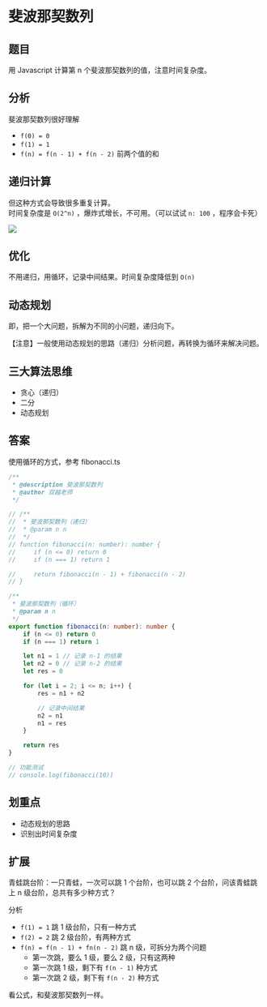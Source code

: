 # 斐波那契数列

## 题目

用 Javascript 计算第 n 个斐波那契数列的值，注意时间复杂度。

## 分析

斐波那契数列很好理解
- `f(0) = 0`
- `f(1) = 1`
- `f(n) = f(n - 1) + f(n - 2)` 前两个值的和

## 递归计算

但这种方式会导致很多重复计算。<br>
时间复杂度是 `O(2^n)` ，爆炸式增长，不可用。（可以试试 `n: 100` ，程序会卡死）

![](https://www.oss.tuwei.site/blogsImgs/images/斐波那契数列.png)

## 优化

不用递归，用循环，记录中间结果。时间复杂度降低到 `O(n)`

## 动态规划

即，把一个大问题，拆解为不同的小问题，递归向下。

【注意】一般使用动态规划的思路（递归）分析问题，再转换为循环来解决问题。

## 三大算法思维

- 贪心（递归）
- 二分
- 动态规划

## 答案

使用循环的方式，参考 fibonacci.ts

```ts
/**
 * @description 斐波那契数列
 * @author 双越老师
 */

// /**
//  * 斐波那契数列（递归）
//  * @param n n
//  */
// function fibonacci(n: number): number {
//     if (n <= 0) return 0
//     if (n === 1) return 1

//     return fibonacci(n - 1) + fibonacci(n - 2)
// }

/**
 * 斐波那契数列（循环）
 * @param n n
 */
export function fibonacci(n: number): number {
    if (n <= 0) return 0
    if (n === 1) return 1

    let n1 = 1 // 记录 n-1 的结果
    let n2 = 0 // 记录 n-2 的结果
    let res = 0

    for (let i = 2; i <= n; i++) {
        res = n1 + n2

        // 记录中间结果
        n2 = n1
        n1 = res
    }

    return res
}

// 功能测试
// console.log(fibonacci(10))
```

## 划重点

- 动态规划的思路
- 识别出时间复杂度

## 扩展

青蛙跳台阶：一只青蛙，一次可以跳 1 个台阶，也可以跳 2 个台阶，问该青蛙跳上 n 级台阶，总共有多少种方式？

分析
- `f(1) = 1` 跳 1 级台阶，只有一种方式
- `f(2) = 2` 跳 2 级台阶，有两种方式
- `f(n) = f(n - 1) + fn(n - 2)` 跳 n 级，可拆分为两个问题
    - 第一次跳，要么 1 级，要么 2 级，只有这两种
    - 第一次跳 1 级，剩下有 `f(n - 1)` 种方式
    - 第一次跳 2 级，剩下有 `f(n - 2)` 种方式

看公式，和斐波那契数列一样。
